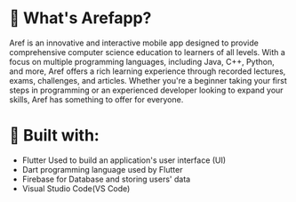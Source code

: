 # 📱 What's Arefapp?

Aref is an innovative and interactive mobile app designed to provide comprehensive computer science education to learners of all levels. With a focus on multiple programming languages, including Java, C++, Python, and more, Aref offers a rich learning experience through recorded lectures, exams, challenges, and articles. Whether you're a beginner taking your first steps in programming or an experienced developer looking to expand your skills, Aref has something to offer for everyone.

# 🧩 Built with:
- Flutter
  Used to build an application's user interface (UI)
- Dart
  programming language used by Flutter
- Firebase
  for Database and storing users' data
- Visual Studio Code(VS Code)

